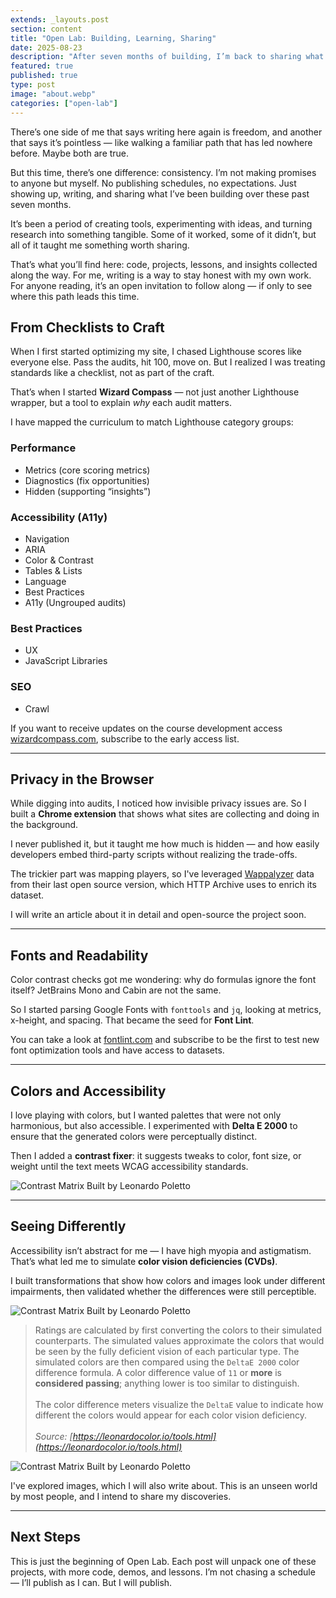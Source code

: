 ```yaml
---
extends: _layouts.post
section: content
title: "Open Lab: Building, Learning, Sharing"
date: 2025-08-23
description: "After seven months of building, I’m back to sharing what I’ve been working on — tools, experiments, and lessons learned along the way"
featured: true
published: true
type: post
image: "about.webp"
categories: ["open-lab"]
---
```


There’s one side of me that says writing here again is freedom, and another that says it’s pointless — like walking a familiar path that has led nowhere before. Maybe both are true.

But this time, there’s one difference: consistency.
I’m not making promises to anyone but myself. No publishing schedules, no expectations. Just showing up, writing, and sharing what I’ve been building over these past seven months.

It’s been a period of creating tools, experimenting with ideas, and turning research into something tangible. Some of it worked, some of it didn’t, but all of it taught me something worth sharing.

That’s what you’ll find here: code, projects, lessons, and insights collected along the way. For me, writing is a way to stay honest with my own work. For anyone reading, it’s an open invitation to follow along — if only to see where this path leads this time.


## From Checklists to Craft

When I first started optimizing my site, I chased Lighthouse scores like everyone else. Pass the audits, hit 100, move on. But I realized I was treating standards like a checklist, not as part of the craft.

That’s when I started **Wizard Compass** — not just another Lighthouse wrapper, but a tool to explain _why_ each audit matters.

I have mapped the curriculum to match Lighthouse category groups:

### Performance

- Metrics (core scoring metrics)
- Diagnostics (fix opportunities)
- Hidden (supporting “insights”)
  
### Accessibility (A11y)

- Navigation
- ARIA
- Color & Contrast
- Tables & Lists
- Language
- Best Practices
- A11y (Ungrouped audits)
  
### Best Practices

- UX
- JavaScript Libraries
  
### SEO

- Crawl


If you want to receive updates on the course development access [wizardcompass.com](https://wizardcompass.com/), subscribe to the early access list.

---

## Privacy in the Browser

While digging into audits, I noticed how invisible privacy issues are. So I built a **Chrome extension** that shows what sites are collecting and doing in the background.

I never published it, but it taught me how much is hidden — and how easily developers embed third-party scripts without realizing the trade-offs.

The trickier part was mapping players, so I've leveraged [Wappalyzer](https://github.com/HTTPArchive/wappalyzer) data from their last open source version, which HTTP Archive uses to enrich its dataset.

I will write an article about it in detail and open-source the project soon. 

---

## Fonts and Readability

Color contrast checks got me wondering: why do formulas ignore the font itself? JetBrains Mono and Cabin are not the same.

So I started parsing Google Fonts with `fonttools` and `jq`, looking at metrics, x-height, and spacing. That became the seed for **Font Lint**.

You can take a look at [fontlint.com](https://fontlint.com) and subscribe to be the first to test new font optimization tools and have access to datasets.

---

## Colors and Accessibility

I love playing with colors, but I wanted palettes that were not only harmonious, but also accessible. I experimented with **Delta E 2000** to ensure that the generated colors were perceptually distinct.

Then I added a **contrast fixer**: it suggests tweaks to color, font size, or weight until the text meets WCAG accessibility standards.

![Contrast Matrix Built by Leonardo Poletto](/assets/images/posts/contrast-matrix.webp)

---

## Seeing Differently

Accessibility isn’t abstract for me — I have high myopia and astigmatism. That’s what led me to simulate **color vision deficiencies (CVDs)**.

I built transformations that show how colors and images look under different impairments, then validated whether the differences were still perceptible.

![Contrast Matrix Built by Leonardo Poletto](/assets/images/posts/cvd-matrix-before.webp)

> Ratings are calculated by first converting the colors to their simulated counterparts. The simulated values approximate the colors that would be seen by the fully deficient vision of each particular type. The simulated colors are then compared using the `DeltaE 2000` color difference formula. A color difference value of `11` or **more** is **considered passing**; anything lower is too similar to distinguish.<br><br> The color difference meters visualize the `DeltaE` value to indicate how different the colors would appear for each color vision deficiency.<br> <br><em>Source: [https://leonardocolor.io/tools.html](https://leonardocolor.io/tools.html)</em>


![Contrast Matrix Built by Leonardo Poletto](/assets/images/posts/cvd-matrix-after.webp)

I've explored images, which I will also write about. This is an unseen world by most people, and I intend to share my discoveries.  

---

## Next Steps

This is just the beginning of Open Lab. Each post will unpack one of these projects, with more code, demos, and lessons. I’m not chasing a schedule — I’ll publish as I can. But I will publish.

